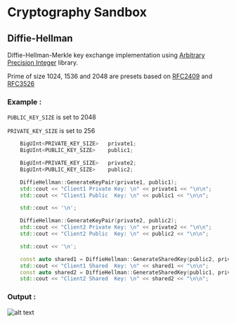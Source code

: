 # Cryptography Sandbox

## Diffie-Hellman
Diffie-Hellman-Merkle key exchange implementation using [Arbitrary Precision Integer](https://github.com/gnoailles/ArbitraryPrecision) library.

Prime of size 1024, 1536 and 2048 are presets based on [RFC2409](https://tools.ietf.org/html/rfc2409#section-6.2) and [RFC3526](https://tools.ietf.org/html/rfc3526#section-2)

### Example :

`PUBLIC_KEY_SIZE` is set to 2048

`PRIVATE_KEY_SIZE` is set to 256

```c++
    BigUInt<PRIVATE_KEY_SIZE>   private1;
    BigUInt<PUBLIC_KEY_SIZE>    public1;

    BigUInt<PRIVATE_KEY_SIZE>   private2;
    BigUInt<PUBLIC_KEY_SIZE>    public2;

    DiffieHellman::GenerateKeyPair(private1, public1);
    std::cout << "Client1 Private Key: \n" << private1 << "\n\n";
    std::cout << "Client1 Public  Key: \n" << public1 << "\n\n";

    std::cout << '\n';

    DiffieHellman::GenerateKeyPair(private2, public2);
    std::cout << "Client2 Private Key: \n" << private2 << "\n\n";
    std::cout << "Client2 Public  Key: \n" << public2 << "\n\n";

    std::cout << '\n';

    const auto shared1 = DiffieHellman::GenerateSharedKey(public2, private1);
    std::cout << "Client1 Shared  Key: \n" << shared1 << "\n\n";
    const auto shared2 = DiffieHellman::GenerateSharedKey(public1, private2);
    std::cout << "Client2 Shared  Key: \n" << shared2 << "\n\n";
```

### Output :
![alt text](https://i.imgur.com/9tugRCo.png "Output Screenshot")
